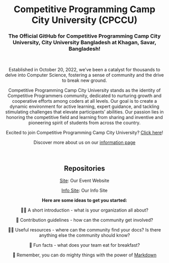 <div align="center">
<!--   <a href="" target="blank"><img src="./cpccu.png" width="100" alt="CPCCU" /></a> -->
  <h1 align="center">
     Competitive Programming Camp City University (CPCCU)
  </h1>
  <h3>The Official GitHub for Competitive Programming Camp City University, City University Bangladesh at Khagan, Savar, Bangladesh!</h3>  
  <br>
  <p>Established in October 20, 2022, we’ve been a catalyst for thousands to delve into Computer Science, fostering a sense of community and the drive to break new ground.</p>
  <p>Competitive Programming Camp City University stands as the identity of Competitive Programmers community, dedicated to nurturing growth and cooperative efforts among coders at all levels. Our goal is to create a dynamic environment for active learning, expert guidance, and tackling stimulating challenges that elevate participants’ abilities. Our passion lies in honoring the competitive field and learning from sharing and inventive and pioneering spirit of students from across the country.</p>
  <p>Excited to join Competitive Programming Camp City University? <a href="https://cpccu.club/">Click here</a>!</p>
  <p>Discover more about us on our <a href="https://cpccu.club/">information page</a></p>
  <br>
  <h2>Repositories</h2>
<!--   <p><a href="https://github.com/cpccu/cpccu">iOS</a>: Our Native iOS App</p> -->
<!--   <p><a href="https://github.com/cpccu/cpccu">Android</a>: Our Native Android App</p> -->
  <p><a href="https://github.com/cpccu/cpccu](https://cpccu.club/">Site</a>: Our Event Website</p>
  <p><a href="https://github.com/cpccu/cpccu](https://cpccu.club/">Info Site</a>: Our Info Site</p>
  

**Here are some ideas to get you started:**

🙋‍♀️ A short introduction - what is your organization all about?

🌈 Contribution guidelines - how can the community get involved?

👩‍💻 Useful resources - where can the community find your docs? Is there anything else the community should know?

🍿 Fun facts - what does your team eat for breakfast?

🧙 Remember, you can do mighty things with the power of [Markdown](https://docs.github.com/github/writing-on-github/getting-started-with-writing-and-formatting-on-github/basic-writing-and-formatting-syntax)

</div>
